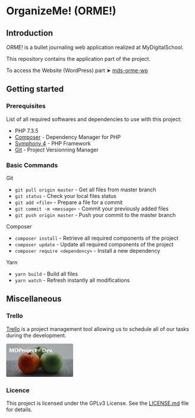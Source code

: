 # OrganizeMe! (ORME!)

## Introduction
*ORME!* is a bullet journaling web application realized at MyDigitalSchool.

This repository contains the application part of the project.

To access the Website (WordPress) part ➤ [mds-orme-wp](https://github.com/Natsu235/mds-orme-wp)

## Getting started

### Prerequisites
List of all required softwares and dependencies to use with this project:
* PHP 7.3.5
* [Composer](https://getcomposer.org/) - Dependency Manager for PHP
* [Symphony 4](https://symfony.com/) - PHP Framework
* [Git](https://symfony.com/) - Project Versionning Manager

### Basic Commands
Git
* ```git pull origin master``` - Get all files from master branch
* ```git status``` - Check your local files status
* ```git add <file>``` - Prepare a file for a commit
* ```git commit -m <message>``` - Commit your previously added files
* ```git push origin master``` - Push your commit to the master branch

Composer
* ```composer install``` - Retrieve all required components of the project
* ```composer update``` - Update all required components of the project
* ```composer require <dependency>``` - Install a new dependency

Yarn
* ```yarn build``` - Build all files
* ```yarn watch``` - Refresh instantly all modifications

## Miscellaneous

### Trello
[Trello](https://trello.com/) is a project management tool allowing us to schedule all of our tasks during the development.

<a href="https://trello.com/b/noJXXiYo/mdproject-dev" target="_blank"><img width="180" height="89" src="assets/mds-orme-thumb.png" /></a>

### Licence
This project is licensed under the GPLv3 License. See the [LICENSE.md](LICENSE.md) file for details.
